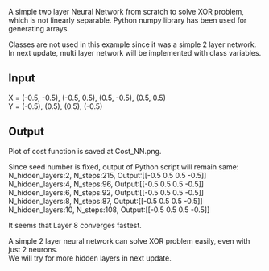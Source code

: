 A simple two layer Neural Network from scratch to solve XOR problem, which is not linearly separable. 
Python numpy library has been used for generating arrays.  

Classes are not used in this example since it was a simple 2 layer network. 
In next update, multi layer network will be implemented with class variables.  

## Input
X = (-0.5, -0.5), (-0.5, 0.5), (0.5, -0.5), (0.5, 0.5)    
Y = (-0.5), (0.5), (0.5), (-0.5)  

## Output  
Plot of cost function is saved at Cost_NN.png.  

Since seed number is fixed, output of Python script will remain same:  
N_hidden_layers:2, N_steps:215, Output:[[-0.5  0.5  0.5 -0.5]]  
N_hidden_layers:4, N_steps:96, Output:[[-0.5  0.5  0.5 -0.5]]  
N_hidden_layers:6, N_steps:92, Output:[[-0.5  0.5  0.5 -0.5]]  
N_hidden_layers:8, N_steps:87, Output:[[-0.5  0.5  0.5 -0.5]]  
N_hidden_layers:10, N_steps:108, Output:[[-0.5  0.5  0.5 -0.5]]  

It seems that Layer 8 converges fastest.  

A simple 2 layer neural network can solve XOR problem easily, even with just 2 neurons.  
We will try for more hidden layers in next update.  